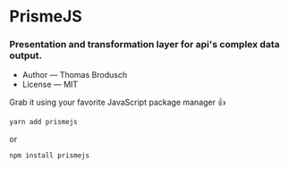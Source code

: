 
# PrismeJS
### Presentation and transformation layer for api's complex data output.


 * Author — Thomas Brodusch
 * License — MIT


Grab it using your favorite JavaScript package manager :+1:

```javascript
yarn add prismejs
```

or

```javascript
npm install prismejs
```